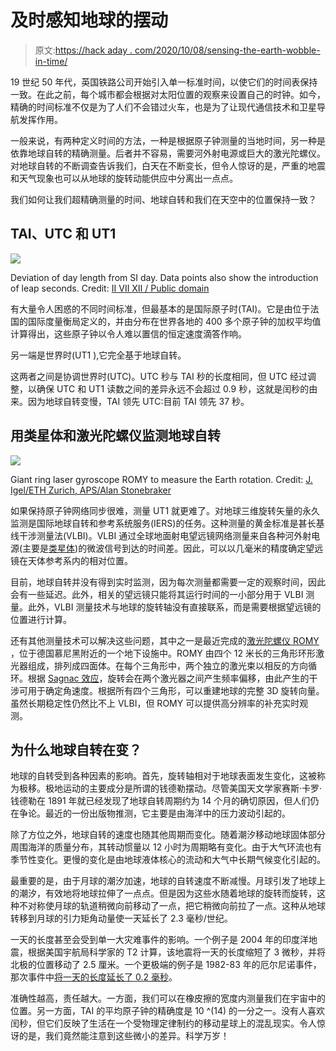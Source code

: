 # 及时感知地球的摆动

> 原文:[https://hack aday . com/2020/10/08/sensing-the-earth-wobble-in-time/](https://hackaday.com/2020/10/08/sensing-the-earths-wobble-in-time/)

19 世纪 50 年代，英国铁路公司开始引入单一标准时间，以使它们的时间表保持一致。在此之前，每个城市都会根据对太阳位置的观察来设置自己的时钟。如今，精确的时间标准不仅是为了人们不会错过火车，也是为了让现代通信技术和卫星导航发挥作用。

一般来说，有两种定义时间的方法，一种是根据原子钟测量的当地时间，另一种是依靠地球自转的精确测量。后者并不容易，需要河外射电源或巨大的激光陀螺仪。对地球自转的不断调查告诉我们，白天在不断变长，但令人惊讶的是，严重的地震和天气现象也可以从地球的旋转动能供应中分离出一点点。

我们如何让我们超精确测量的时间、地球自转和我们在天空中的位置保持一致？

## TAI、UTC 和 UT1

![](../Images/5fddd8366a22852648a07e2ade0f81e9.png)

Deviation of day length from SI day. Data points also show the introduction of leap seconds.
Credit: [Ⅱ Ⅶ Ⅻ / Public domain](https://upload.wikimedia.org/wikipedia/commons/5/5b/Deviation_of_day_length_from_SI_day.svg)

有大量令人困惑的不同时间标准，但最基本的是国际原子时(TAI)。它是由位于法国的国际度量衡局定义的，并由分布在世界各地的 400 多个原子钟的加权平均值计算得出，这些原子钟以令人难以置信的恒定速度滴答作响。

另一端是世界时(UT1 ),它完全基于地球自转。

这两者之间是协调世界时(UTC)。UTC 秒与 TAI 秒的长度相同，但 UTC 经过调整，以确保 UTC 和 UT1 读数之间的差异永远不会超过 0.9 秒，这就是闰秒的由来。因为地球自转变慢，TAI 领先 UTC:目前 TAI 领先 37 秒。

## 用类星体和激光陀螺仪监测地球自转

![](../Images/24bab970d20e10ee3a2b704ecfce0618.png)

Giant ring laser gyroscope ROMY to measure the Earth rotation.
Credit: [J. Igel/ETH Zurich, APS/Alan Stonebraker](https://physics.aps.org/articles/v13/115)

如果保持原子钟网络同步很难，测量 UT1 就更难了。对地球三维旋转矢量的永久监测是国际地球自转和参考系统服务(IERS)的任务。这种测量的黄金标准是甚长基线干涉测量法(VLBI)。VLBI 通过全球地面射电望远镜网络测量来自各种河外射电源(主要是[类星体](https://en.wikipedia.org/wiki/Quasar))的微波信号到达的时间差。因此，可以以几毫米的精度确定望远镜在天体参考系内的相对位置。

目前，地球自转并没有得到实时监测，因为每次测量都需要一定的观察时间，因此会有一些延迟。此外，相关的望远镜只能将其运行时间的一小部分用于 VLBI 测量。此外，VLBI 测量技术与地球的旋转轴没有直接联系，而是需要根据望远镜的位置进行计算。

还有其他测量技术可以解决这些问题，其中之一是最近完成的[激光陀螺仪 ROMY](https://physics.aps.org/articles/v13/115) ，位于德国慕尼黑附近的一个地下设施中。ROMY 由四个 12 米长的三角形环形激光器组成，排列成四面体。在每个三角形中，两个独立的激光束以相反的方向循环。根据 [Sagnac 效应](https://en.wikipedia.org/wiki/Sagnac_effect)，旋转会在两个激光器之间产生频率偏移，由此产生的干涉可用于确定角速度。根据所有四个三角形，可以重建地球的完整 3D 旋转向量。虽然长期稳定性仍然比不上 VLBI，但 ROMY 可以提供高分辨率的补充实时观测。

## 为什么地球自转在变？

地球的自转受到各种因素的影响。首先，旋转轴相对于地球表面发生变化，这被称为极移。极地运动的主要成分是所谓的钱德勒摆动。尽管美国天文学家赛斯·卡罗·钱德勒在 1891 年就已经发现了地球自转周期约为 14 个月的确切原因，但人们仍在争论。最近的一份出版物推测，它主要是由海洋中的压力波动引起的。

除了方位之外，地球自转的速度也随其他周期而变化。随着潮汐移动地球固体部分周围海洋的质量分布，其转动惯量以 12 小时为周期略有变化。由于大气环流也有季节性变化。更慢的变化是由地球液体核心的流动和大气中长期气候变化引起的。

最重要的是，由于月球的潮汐加速，地球的自转速度不断减慢。月球引发了地球上的潮汐，有效地将地球拉伸了一点点。但是因为这些水随着地球的旋转而旋转，这种不对称使月球的轨道稍微向前移动了一点，把它稍微向前拉了一点。这种从地球转移到月球的引力矩角动量使一天延长了 2.3 毫秒/世纪。

一天的长度甚至会受到单一大灾难事件的影响。一个例子是 2004 年的印度洋地震，根据美国宇航局科学家的 T2 计算，该地震将一天的长度缩短了 3 微秒，并将北极的位置移动了 2.5 厘米。一个更极端的例子是 1982-83 年的厄尔尼诺事件，那次事件中[将一天的长度延长了 0.2 毫秒](https://www.whoi.edu/science/B/people/kamaral/1982-1983ElNino.html)。

准确性越高，责任越大。一方面，我们可以在橡皮擦的宽度内测量我们在宇宙中的位置。另一方面，TAI 的平均原子钟的精确度是 10 ^(14) 的一分之一。没有人喜欢闰秒，但它们反映了生活在一个受物理定律制约的移动星球上的混乱现实。令人惊讶的是，我们竟然能注意到这些微小的差异。科学万岁！